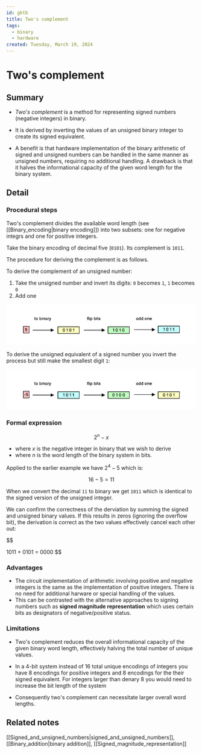 ```yaml
---
id: gktb
title: Two's complement
tags:
  - binary
  - hardware
created: Tuesday, March 19, 2024
---
```


# Two's complement

## Summary

- _Two's complement_ is a method for representing signed numbers (negative
  integers) in binary.

- It is derived by inverting the values of an unsigned binary integer to create
  its signed equivalent.

- A benefit is that hardware implementation of the binary arithmetic of signed
  and unsigned numbers can be handled in the same manner as unsigned numbers,
  requiring no additional handling. A drawback is that it halves the
  informational capacity of the given word length for the binary system.

## Detail

### Procedural steps

Two's complement divides the available word length (see
[[Binary_encoding|binary encoding]]) into two subsets: one for negative integrs
and one for positive integers.

Take the binary encoding of decimal five (`0101`). Its complement is `1011`.

The procedure for deriving the complement is as follows.

To derive the complement of an unsigned number:

1. Take the unsigned number and invert its digits: `0` becomes `1`, `1` becomes
   `0`
2. Add one

![](/img/unsigned-to-signed.png)

To derive the unsigned equivalent of a signed number you invert the process but
still make the smallest digit `1`:

![](/img/signed-to-unsigned.png)

### Formal expression

$$
    2^n - x
$$

- where $x$ is the negative integer in binary that we wish to derive
- where $n$ is the word length of the binary system in bits.

Applied to the earlier example we have $2^4 -5$ which is:

$$
    16 - 5 = 11
$$

When we convert the decimal `11` to binary we get `1011` which is identical to
the signed version of the unsigned integer.

We can confirm the correctness of the derviation by summing the signed and
unsigned binary values. If this results in zeros (ignoring the overflow bit),
the derivation is correct as the two values effectively cancel each other out:

$$

  1011 + 0101 = 0000
$$

### Advantages

- The circuit implementation of arithmetic involving positive and negative
  integers is the same as the implementation of positive integers. There is no
  need for additional harware or special handling of the values.
- This can be contrasted with the alternative approaches to signing numbers such
  as **signed magnitude representation** which uses certain bits as designators
  of negative/positive status.

### Limitations

- Two's complement reduces the overall informational capacity of the given
  binary word length, effectively halving the total number of unique values.

- In a 4-bit system instead of 16 total unique encodings of integers you have 8
  encodings for positive integers and 8 encodings for the their signed
  equivalent. For integers larger than denary 8 you would need to increase the
  bit length of the system

- Consequently two's complement can necessitate larger overall word lengths.

## Related notes

[[Signed_and_unsigned_numbers|signed_and_unsigned_numbers]],
[[Binary_addition|binary addition]], [[Signed_magnitude_representation]]

